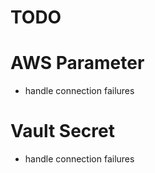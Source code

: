 # TODO

# AWS Parameter

- handle connection failures


# Vault Secret

- handle connection failures
